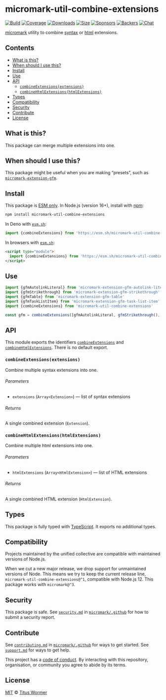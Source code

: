 # micromark-util-combine-extensions

[![Build][build-badge]][build]
[![Coverage][coverage-badge]][coverage]
[![Downloads][downloads-badge]][downloads]
[![Size][bundle-size-badge]][bundle-size]
[![Sponsors][sponsors-badge]][opencollective]
[![Backers][backers-badge]][opencollective]
[![Chat][chat-badge]][chat]

[micromark][] utility to combine [syntax][] or [html][] extensions.

## Contents

*   [What is this?](#what-is-this)
*   [When should I use this?](#when-should-i-use-this)
*   [Install](#install)
*   [Use](#use)
*   [API](#api)
    *   [`combineExtensions(extensions)`](#combineextensionsextensions)
    *   [`combineHtmlExtensions(htmlExtensions)`](#combinehtmlextensionshtmlextensions)
*   [Types](#types)
*   [Compatibility](#compatibility)
*   [Security](#security)
*   [Contribute](#contribute)
*   [License](#license)

## What is this?

This package can merge multiple extensions into one.

## When should I use this?

This package might be useful when you are making “presets”, such as
[`micromark-extension-gfm`][micromark-extension-gfm].

## Install

This package is [ESM only][esm].
In Node.js (version 16+), install with [npm][]:

```sh
npm install micromark-util-combine-extensions
```

In Deno with [`esm.sh`][esmsh]:

```js
import {combineExtensions} from 'https://esm.sh/micromark-util-combine-extensions@1'
```

In browsers with [`esm.sh`][esmsh]:

```html
<script type="module">
  import {combineExtensions} from 'https://esm.sh/micromark-util-combine-extensions@1?bundle'
</script>
```

## Use

```js
import {gfmAutolinkLiteral} from 'micromark-extension-gfm-autolink-literal'
import {gfmStrikethrough} from 'micromark-extension-gfm-strikethrough'
import {gfmTable} from 'micromark-extension-gfm-table'
import {gfmTaskListItem} from 'micromark-extension-gfm-task-list-item'
import {combineExtensions} from 'micromark-util-combine-extensions'

const gfm = combineExtensions([gfmAutolinkLiteral, gfmStrikethrough(), gfmTable, gfmTaskListItem])
```

## API

This module exports the identifiers
[`combineExtensions`][api-combine-extensions] and
[`combineHtmlExtensions`][api-combine-html-extensions].
There is no default export.

### `combineExtensions(extensions)`

Combine multiple syntax extensions into one.

###### Parameters

*   `extensions` (`Array<Extension>`)
    — list of syntax extensions

###### Returns

A single combined extension (`Extension`).

### `combineHtmlExtensions(htmlExtensions)`

Combine multiple html extensions into one.

###### Parameters

*   `htmlExtensions` (`Array<HtmlExtension>`)
    — list of HTML extensions

###### Returns

A single combined HTML extension (`HtmlExtension`).

## Types

This package is fully typed with [TypeScript][].
It exports no additional types.

## Compatibility

Projects maintained by the unified collective are compatible with maintained
versions of Node.js.

When we cut a new major release, we drop support for unmaintained versions of
Node.
This means we try to keep the current release line,
`micromark-util-combine-extensions@^1`, compatible with Node.js 12.
This package works with `micromark@^3`.

## Security

This package is safe.
See [`security.md`][securitymd] in [`micromark/.github`][health] for how to
submit a security report.

## Contribute

See [`contributing.md`][contributing] in [`micromark/.github`][health] for ways
to get started.
See [`support.md`][support] for ways to get help.

This project has a [code of conduct][coc].
By interacting with this repository, organisation, or community you agree to
abide by its terms.

## License

[MIT][license] © [Titus Wormer][author]

<!-- Definitions -->

[build-badge]: https://github.com/micromark/micromark/workflows/main/badge.svg

[build]: https://github.com/micromark/micromark/actions

[coverage-badge]: https://img.shields.io/codecov/c/github/micromark/micromark.svg

[coverage]: https://codecov.io/github/micromark/micromark

[downloads-badge]: https://img.shields.io/npm/dm/micromark-util-combine-extensions.svg

[downloads]: https://www.npmjs.com/package/micromark-util-combine-extensions

[bundle-size-badge]: https://img.shields.io/badge/dynamic/json?label=minzipped%20size&query=$.size.compressedSize&url=https://deno.bundlejs.com/?q=micromark-util-combine-extensions

[bundle-size]: https://bundlejs.com/?q=micromark-util-combine-extensions

[sponsors-badge]: https://opencollective.com/unified/sponsors/badge.svg

[backers-badge]: https://opencollective.com/unified/backers/badge.svg

[opencollective]: https://opencollective.com/unified

[npm]: https://docs.npmjs.com/cli/install

[esm]: https://gist.github.com/sindresorhus/a39789f98801d908bbc7ff3ecc99d99c

[esmsh]: https://esm.sh

[chat-badge]: https://img.shields.io/badge/chat-discussions-success.svg

[chat]: https://github.com/micromark/micromark/discussions

[license]: https://github.com/micromark/micromark/blob/main/license

[author]: https://wooorm.com

[health]: https://github.com/micromark/.github

[securitymd]: https://github.com/micromark/.github/blob/main/security.md

[contributing]: https://github.com/micromark/.github/blob/main/contributing.md

[support]: https://github.com/micromark/.github/blob/main/support.md

[coc]: https://github.com/micromark/.github/blob/main/code-of-conduct.md

[syntax]: https://github.com/micromark/micromark#syntaxextension

[html]: https://github.com/micromark/micromark#htmlextension

[typescript]: https://www.typescriptlang.org

[micromark]: https://github.com/micromark/micromark

[micromark-extension-gfm]: https://github.com/micromark/micromark-extension-gfm

[api-combine-extensions]: #combineextensionsextensions

[api-combine-html-extensions]: #combinehtmlextensionshtmlextensions
